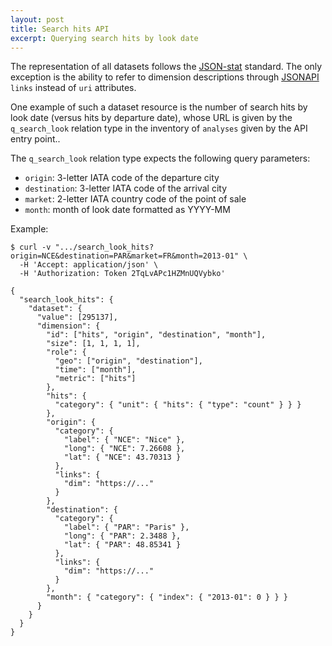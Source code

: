 ```yaml
---
layout: post
title: Search hits API
excerpt: Querying search hits by look date 
---
```


The representation of all datasets follows the
[JSON-stat](http://json-stat.org/) standard.
The only exception is the ability to refer to dimension descriptions through
[JSONAPI](http://jsonapi.org/) `links` instead of `uri` attributes.

One example of such a dataset resource is the number of search hits by look date
(versus hits by departure date), whose URL is given by the `q_search_look`
relation type in the inventory of `analyses` given by the API entry point..

The `q_search_look` relation type expects the following query parameters:
* `origin`: 3-letter IATA code of the departure city
* `destination`: 3-letter IATA code of the arrival city
* `market`: 2-letter IATA country code of the point of sale
* `month`: month of look date formatted as YYYY-MM

Example:

    $ curl -v ".../search_look_hits?origin=NCE&destination=PAR&market=FR&month=2013-01" \
      -H 'Accept: application/json' \
      -H 'Authorization: Token 2TqLvAPc1HZMnUQVybko'

    {
      "search_look_hits": {
        "dataset": {
          "value": [295137],
          "dimension": {
            "id": ["hits", "origin", "destination", "month"],
            "size": [1, 1, 1, 1],
            "role": {
              "geo": ["origin", "destination"],
              "time": ["month"],
              "metric": ["hits"]
            },
            "hits": {
              "category": { "unit": { "hits": { "type": "count" } } }
            },
            "origin": {
              "category": {
                "label": { "NCE": "Nice" },
                "long": { "NCE": 7.26608 },
                "lat": { "NCE": 43.70313 }
              },
              "links": {
                "dim": "https://..."
              }
            },
            "destination": {
              "category": {
                "label": { "PAR": "Paris" },
                "long": { "PAR": 2.3488 },
                "lat": { "PAR": 48.85341 }
              },
              "links": {
                "dim": "https://..."
              }
            },
            "month": { "category": { "index": { "2013-01": 0 } } }
          }
        }
      }
    }
